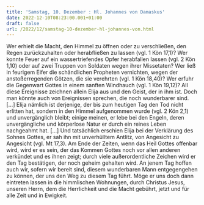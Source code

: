 ```yaml
---
title: 'Samstag, 10. Dezember : Hl. Johannes von Damaskus'
date: 2022-12-10T08:23:00.001+01:00
draft: false
url: /2022/12/samstag-10-dezember-hl-johannes-von.html
---
```


Wer erhielt die Macht, den Himmel zu öffnen oder zu verschließen, den Regen zurückzuhalten oder herabfließen zu lassen (vgl. 1 Kön 17,1)? Wer konnte Feuer auf ein wassertriefendes Opfer herabfallen lassen (vgl. 2 Kön 1,10) oder auf zwei Truppen von Soldaten wegen ihrer Missetaten? Wer ließ in feurigem Eifer die schändlichen Propheten vernichten, wegen der anstoßerregenden Götzen, die sie verehrten (vgl. 1 Kön 18,40)? Wer erfuhr die Gegenwart Gottes in einem sanften Windhauch (vgl. 1 Kön 19,12)? All diese Ereignisse zeichnen allein Elija aus und den Geist, der in ihm ist. Doch man könnte auch von Ereignissen sprechen, die noch wunderbarer sind. \[…\] Elija nämlich ist derjenige, der bis zum heutigen Tag den Tod nicht erlitten hat, sondern in den Himmel aufgenommen wurde (vgl. 2 Kön 2,1) und unvergänglich bleibt; einige meinen, er lebe bei den Engeln, deren unvergängliche und körperlose Natur er durch ein reines Leben nachgeahmt hat. \[…\] Und tatsächlich erschien Elija bei der Verklärung des Sohnes Gottes, er sah ihn mit unverhülltem Antlitz, von Angesicht zu Angesicht (vgl. Mt 17,3). Am Ende der Zeiten, wenn das Heil Gottes offenbar wird, wird er es sein, der das Kommen Gottes noch vor allen anderen verkündet und es ihnen zeigt; durch viele außerordentliche Zeichen wird er den Tag bestätigen, der noch geheim gehalten wird. An jenem Tag hoffen auch wir, sofern wir bereit sind, diesem wunderbaren Mann entgegengehen zu können, der uns den Weg zu diesem Tag führt. Möge er uns doch dann eintreten lassen in die himmlischen Wohnungen, durch Christus Jesus, unseren Herrn, dem die Herrlichkeit und die Macht gebührt, jetzt und für alle Zeit und in Ewigkeit.